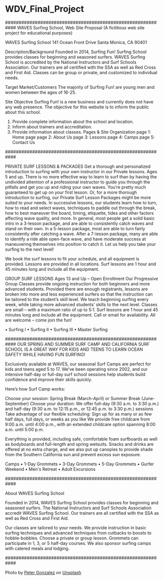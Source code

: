 # WDV_Final_Project


############################################################
WAVES Surfing School, Web Site Proposal
(A fictitious web site project for educational purposes)

WAVES Surfing School
141 Ocean Front Drive
Santa Monica, CA 90401

Description/Background
Founded in 2014, Surfing Fun! Surfing School provides classes for beginning and seasoned surfers.  WAVES Surfing School is accredited by the National Instructors and Surf Schools Association.  Our trainers are all certified with the SSA as well as Red Cross and First Aid. Classes can be group or private, and customized to individual needs. 

Target Market/Customers
The majority of Surfing Fun! are young men and women between the ages of 16-25. 

Site Objective 
Surfing Fun! is a new business and currently does not have any web presence. The objective for this website is to inform the public about this school.
1.	Provide complete information about the school and location.
2.	Inform about trainers and accreditation.
3.	Provide information about classes.
Pages & Site Organization
page 1: Home page
page 2: About Us
page 3: Lessons	
page 4: Camps
page 5: Contact Us

############################################################

PRIVATE SURF LESSONS & PACKAGES
Get a thorough and personalized introduction to surfing with your own instructor in our Private lessons. Ages 5 and up. There is no more effective way to learn to surf than by having the undivided attention of a professional instructor to guide you through the pitfalls and get you up and riding your own waves. You’re pretty much guaranteed to get up on your first lesson. Or, for a more thorough introduction to surfing, our Private Surf Lesson Packages might be more suited to your needs. In successive lessons, our students learn how to turn, how to read and select waves, techniques to paddle out through the break, how to best maneuver the board, timing, etiquette, tides and other factors affecting wave quality, and more. In general, most people get a solid basic intro in a 3-lesson package, and are able to consistently catch waves and stand on their own. In a 5-lesson package, most are able to turn fairly consistently after catching a wave. After a 7-lesson package, many are able to identify a ride able open-face wave, and have moderate success at maneuvering themselves into position to catch it. Let us help you take your surfing to the next level!
 
We book the surf lessons to fit your schedule, and all equipment is provided. Lessons are provided in all locations. Surf lessons are 1 hour and 45 minutes long and include all the equipment.


GROUP SURF LESSONS
Ages 13 and Up – Open Enrollment
Our Progressive Group Classes provide ongoing instruction for both beginners and more advanced students. Provided there are enough registrants, lessons are broken into more and less experienced surfers so that the instruction can be tailored to the student’s skill level. We teach beginning surfing every week, while taking more advanced students’ skills to the next level. Classes are small – with a maximum ratio of up to 5:1. Surf lessons are 1 hour and 45 minutes long and include all the equipment. Call or email for availability. All are welcome – come join the fun!

•	Surfing I
•	Surfing II
•	Surfing III
•	Master Surfing


############################################################
OUR SPRING AND SUMMER SURF CAMP AND CALIFORNIA SURF SCHOOL IS A GREAT WAY FOR KIDS AND TEENS TO LEARN OCEAN SAFETY WHILE HAVING FUN SURFING!
 
Exclusively available at WAVES, our seasonal Surf Camps are perfect for kids and teens aged 5 to 17. We’ve been operating since 2002, and our intensive half-day or full-day surf school sessions help students build confidence and improve their skills quickly.
 
Here’s how Surf Camp works:
 
Choose your session: Spring Break (March-April) or Summer Break (June-September)
Choose your duration: We offer full-day (9:30 a.m. to 3:30 p.m.) and half-day (9:30 a.m. to 12:15 p.m., or 12:45 p.m. to 3:30 p.m.) sessions
Take advantage of our flexible scheduling: Sign up for as many or as few half days, full days, or weeks as you like
We provide free childcare from 9:00 a.m. until 4:00 p.m., with an extended childcare option spanning 8:00 a.m. until 5:00 p.m.
 
Everything is provided, including safe, comfortable foam surfboards as well as bodyboards and full-length and spring wetsuits. Snacks and drinks are offered at no extra charge, and we also put up canopies to provide shade from the Southern California sun and prevent excess sun exposure.

Camps
•	1-Day Grommets
•	3-Day Grommets
•	5-Day Grommets
•	Gurfer Weekend
•	Men's Retreat
•	Adult Excursions

############################################################

About WAVES Surfing School

Founded in 2014, WAVES Surfing School provides classes for beginning and seasoned surfers.  The National Instructors and Surf Schools Association accredit WAVES Surfing School. Our trainers are all certified with the SSA as well as Red Cross and First Aid. 

Our classes are tailored to your needs. We provide instruction in basic surfing techniques and advanced techniques from cutbacks to boosts to hobble-bobbles. Choose a private or group lesson. Grommets can participate in 1, 3, or 5 half-day courses. We also sponsor surfing camps with catered meals and lodging.


############################################################

<span>Photo by <a href="https://unsplash.com/@truefriend865?utm_source=unsplash&amp;utm_medium=referral&amp;utm_content=creditCopyText">Peter Gonzalez</a> on <a href="https://unsplash.com/s/photos/surfing?utm_source=unsplash&amp;utm_medium=referral&amp;utm_content=creditCopyText">Unsplash</a></span>